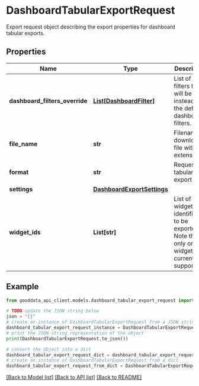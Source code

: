 # DashboardTabularExportRequest

Export request object describing the export properties for dashboard tabular exports.

## Properties

Name | Type | Description | Notes
------------ | ------------- | ------------- | -------------
**dashboard_filters_override** | [**List[DashboardFilter]**](DashboardFilter.md) | List of filters that will be used instead of the default dashboard filters. | [optional] 
**file_name** | **str** | Filename of downloaded file without extension. | 
**format** | **str** | Requested tabular export type. | 
**settings** | [**DashboardExportSettings**](DashboardExportSettings.md) |  | [optional] 
**widget_ids** | **List[str]** | List of widget identifiers to be exported. Note that only one widget is currently supported. | [optional] 

## Example

```python
from gooddata_api_client.models.dashboard_tabular_export_request import DashboardTabularExportRequest

# TODO update the JSON string below
json = "{}"
# create an instance of DashboardTabularExportRequest from a JSON string
dashboard_tabular_export_request_instance = DashboardTabularExportRequest.from_json(json)
# print the JSON string representation of the object
print(DashboardTabularExportRequest.to_json())

# convert the object into a dict
dashboard_tabular_export_request_dict = dashboard_tabular_export_request_instance.to_dict()
# create an instance of DashboardTabularExportRequest from a dict
dashboard_tabular_export_request_from_dict = DashboardTabularExportRequest.from_dict(dashboard_tabular_export_request_dict)
```
[[Back to Model list]](../README.md#documentation-for-models) [[Back to API list]](../README.md#documentation-for-api-endpoints) [[Back to README]](../README.md)


